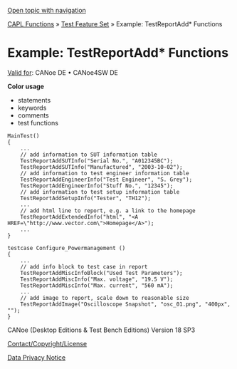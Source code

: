 [Open topic with navigation](../../../../../CANoeDEFamily.htm#Topics/CAPLFunctions/Test/Functions/CAPLfunctionsTFSExampleTestReportAddFunctions.md)

[CAPL Functions](../../CAPLfunctions.md) » [Test Feature Set](../CAPLfunctionsTFSOverview.md) » Example: TestReportAdd* Functions

# Example: TestReportAdd* Functions

[Valid for](../../../Shared/FeatureAvailability.md):  CANoe DE • CANoe4SW DE

**Color usage**

- statements
- keywords
- comments
- test functions

```plaintext
MainTest()
{
    ...
    // add information to SUT information table
    TestReportAddSUTInfo("Serial No.", "A012345BC");
    TestReportAddSUTInfo("Manufactured", "2003-10-02");
    // add information to test engineer information table
    TestReportAddEngineerInfo("Test Engineer", "S. Grey");
    TestReportAddEngineerInfo("Stuff No.", "12345");
    // add information to test setup information table
    TestReportAddSetupInfo("Tester", "TH12");
    ...
    // add html line to report, e.g. a link to the homepage
    TestReportAddExtendedInfo("html", "<A HREF=\"http://www.vector.com\">Homepage</A>");
    ...
}

testcase Configure_Powermanagement ()
{
    ...
    // add info block to test case in report
    TestReportAddMiscInfoBlock("Used Test Parameters");
    TestReportAddMiscInfo("Max. voltage", "19.5 V");
    TestReportAddMiscInfo("Max. current", "560 mA");
    ...
    // add image to report, scale down to reasonable size
    TestReportAddImage("Oscilloscope Snapshot", "osc_01.png", "400px", "");
}
```

CANoe (Desktop Editions & Test Bench Editions) Version 18 SP3

[Contact/Copyright/License](../../../Shared/ContactCopyrightLicense.md)

[Data Privacy Notice](https://www.vector.com/int/en/company/get-info/privacy-policy/)
